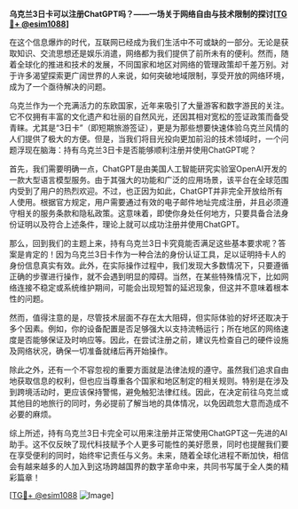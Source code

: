 **乌克兰3日卡可以注册ChatGPT吗？——一场关于网络自由与技术限制的探讨[[TG💪+ @esim1088](https://t.me/s/esim1088)]**

在这个信息爆炸的时代，互联网已经成为我们生活中不可或缺的一部分。无论是获取知识、交流思想还是娱乐消遣，网络都为我们提供了前所未有的便利。然而，随着全球化的推进和技术的发展，不同国家和地区对网络的管理政策却千差万别。对于许多渴望探索更广阔世界的人来说，如何突破地域限制，享受开放的网络环境，成为了一个亟待解决的问题。

乌克兰作为一个充满活力的东欧国家，近年来吸引了大量游客和数字游民的关注。它不仅拥有丰富的文化遗产和壮丽的自然风光，还因其相对宽松的签证政策而备受青睐。尤其是“3日卡”（即短期旅游签证），更是为那些想要快速体验乌克兰风情的人们提供了极大的方便。但是，当我们将目光投向更加前沿的技术领域时，一个问题浮现在脑海：持有乌克兰3日卡是否能够顺利注册并使用ChatGPT呢？

首先，我们需要明确一点，ChatGPT是由美国人工智能研究实验室OpenAI开发的一款大型语言模型服务。由于其强大的功能和广泛的应用场景，该平台在全球范围内受到了用户的热烈欢迎。不过，也正因为如此，ChatGPT并非完全开放给所有人使用。根据官方规定，用户需要通过有效的电子邮件地址完成注册，并且必须遵守相关的服务条款和隐私政策。这意味着，即使你身处任何地方，只要具备合法身份证明以及符合上述条件，理论上就可以成功注册并使用ChatGPT。

那么，回到我们的主题上来，持有乌克兰3日卡究竟能否满足这些基本要求呢？答案是肯定的！因为乌克兰3日卡作为一种合法的身份认证工具，足以证明持卡人的身份信息真实有效。此外，在实际操作过程中，我们发现大多数情况下，只要遵循正确的步骤进行操作，就不会遇到明显的障碍。当然，在某些特殊情况下，比如网络连接不稳定或系统维护期间，可能会出现短暂的延迟现象，但这并不意味着根本性的问题。

然而，值得注意的是，尽管技术层面不存在太大阻碍，但实际体验的好坏还取决于多个因素。例如，你的设备配置是否足够强大以支持流畅运行；所在地区的网络速度是否能够保证及时响应等。因此，在尝试注册之前，建议先检查自己的硬件设施及网络状况，确保一切准备就绪后再开始操作。

除此之外，还有一个不容忽视的重要方面就是法律法规的遵守。虽然我们追求自由地获取信息的权利，但也应当尊重各个国家和地区制定的相关规则。特别是在涉及到跨境活动时，更应该保持警惕，避免触犯法律红线。因此，在决定前往乌克兰或其他目的地旅行的同时，务必提前了解当地的具体情况，以免因疏忽大意而造成不必要的麻烦。

综上所述，持有乌克兰3日卡完全可以用来注册并正常使用ChatGPT这一先进的AI助手。这不仅反映了现代科技赋予个人更多可能性的美好愿景，同时也提醒我们要在享受便利的同时，始终牢记责任与义务。未来，随着全球化进程不断加快，相信会有越来越多的人加入到这场跨越国界的数字革命中来，共同书写属于全人类的精彩篇章！

[[TG💪+ @esim1088](https://t.me/s/esim1088) ![Image](https://i.postimg.cc/4NQfJmqS/Snipaste-2025-05-13-00-14-12.png)]